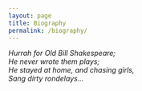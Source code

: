 ```yaml
---
layout: page
title: Biography
permalink: /biography/
---
```

*Hurrah for Old Bill Shakespeare; <br>
He never wrote them plays; <br>
He stayed at home, and chasing girls, <br>
Sang dirty rondelays...*

